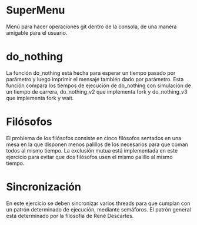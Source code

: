 # SuperMenu
Menú para hacer operaciones git dentro de la consola, de una manera amigable para el usuario.

# do_nothing
La función do_nothing está hecha para esperar un tiempo pasado por parámetro y luego imprimir el mensaje
también dado por parámetro.
Esta función compara los tiempos de ejecución de do_nothing con simulación de un tiempo de carrera, do_nothing_v2
que implementa fork y do_nothing_v3 que implementa fork y wait.

# Filósofos
El problema de los filósofos consiste en cinco filósofos sentados en una mesa en la que disponen menos palillos
de los necesarios para que coman todos al mismo tiempo. La exclusión mutua está implementada en este ejercicio 
para evitar que dos filósofos usen el mismo palillo al mismo tiempo.

# Sincronización
En este ejercicio se deben sincronizar varios threads para que cumplan con un patrón determinado de ejecución, 
mediante semáforos. El patrón general está determinado por la filosofía de René Descartes.
